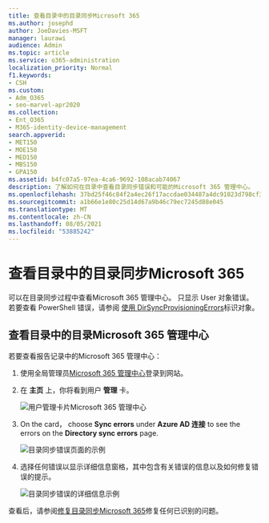 ```yaml
---
title: 查看目录中的目录同步Microsoft 365
ms.author: josephd
author: JoeDavies-MSFT
manager: laurawi
audience: Admin
ms.topic: article
ms.service: o365-administration
localization_priority: Normal
f1.keywords:
- CSH
ms.custom:
- Adm_O365
- seo-marvel-apr2020
ms.collection:
- Ent_O365
- M365-identity-device-management
search.appverid:
- MET150
- MOE150
- MED150
- MBS150
- GPA150
ms.assetid: b4fc07a5-97ea-4ca6-9692-108acab74067
description: 了解如何在目录中查看目录同步错误和可能的Microsoft 365 管理中心。
ms.openlocfilehash: 37bd25f46c84f2a4ec26f17accdae034487a4dc91023d798cf3459941136c0a6
ms.sourcegitcommit: a1b66e1e80c25d14d67a9b46c79ec7245d88e045
ms.translationtype: MT
ms.contentlocale: zh-CN
ms.lasthandoff: 08/05/2021
ms.locfileid: "53885242"
---
```

# <a name="view-directory-synchronization-errors-in-microsoft-365"></a>查看目录中的目录同步Microsoft 365

可以在目录同步过程中查看Microsoft 365 管理中心。 只显示 User 对象错误。 若要查看 PowerShell 错误，请参阅 [使用 DirSyncProvisioningErrors](/azure/active-directory/hybrid/how-to-connect-syncservice-duplicate-attribute-resiliency)标识对象。

## <a name="view-directory-synchronization-errors-in-the-microsoft-365-admin-center"></a>查看目录中的目录Microsoft 365 管理中心

若要查看报告记录中的Microsoft 365 管理中心：
  
1. 使用全局管理员[Microsoft 365 管理中心](https://admin.microsoft.com)登录到网站。 
    
2. 在 **主页** 上，你将看到用户 **管理** 卡。 
    
    ![用户管理卡片Microsoft 365 管理中心](../media/060006e9-de61-49d5-8979-e77cda198e71.png)
  
3. On the card， choose **Sync errors** under **Azure AD 连接** to see the errors on the **Directory sync errors** page.   
    
    ![目录同步错误页面的示例](../media/882094a3-80d3-4aae-b90b-78b27047974c.png)

4. 选择任何错误以显示详细信息窗格，其中包含有关错误的信息以及如何修复错误的提示。

   ![目录同步错误的详细信息示例](../media/a6e302d4-6be7-4e3a-b4b5-81c5a2c02952.png)
  
查看后，请参阅[修复目录同步Microsoft 365](fix-problems-with-directory-synchronization.md)修复任何已识别的问题。